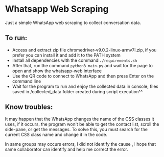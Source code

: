 # Whatsapp Web Scraping
Just a simple WhatsApp web scraping to collect conversation data.

## To run:
 - Access and extract zip file chromedriver-v9.0.2-linux-armv7l.zip, if you prefer you can install it and add it to the PATH system
 - Install all dependencies with the command `./requirements.sh`
 - After that, run the command `python3 main.py` and wait for the page to open and show the whatsapp-web interface
 - Use the QR code to connect to WhatsApp and then press Enter on the command line
 - Wait for the program to run and enjoy the collected data in console, files saved in /collected_data folder created during script execution^^
 
## Know troubles:
It may happen that the WhatsApp changes the name of the CSS classes it uses, if it occurs, the program won't be able to get the contact list, scroll the side-pane, or get the messages. To solve this, you must search for the current CSS class name and change it in the code.

In same groups may occurs errors, I did not identify the cause , I hope that same collaborator can identify and help me correct the error. 
